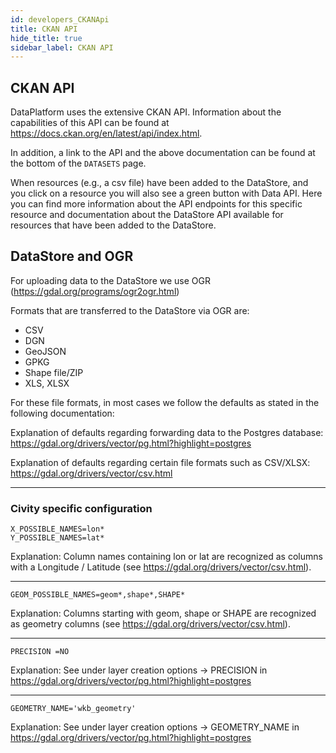 ```yaml
---
id: developers_CKANApi
title: CKAN API
hide_title: true
sidebar_label: CKAN API
---
```

## CKAN API

DataPlatform uses the extensive CKAN API. Information about the capabilities of this API can be found at https://docs.ckan.org/en/latest/api/index.html.

In addition, a link to the API and the above documentation can be found at the bottom of the `DATASETS` page.

When resources (e.g., a csv file) have been added to the DataStore, and you click on a resource you will also see a green button with Data API. Here you can find more information about the API endpoints for this specific resource and documentation about the DataStore API available for resources that have been added to the DataStore.

## DataStore and OGR
For uploading data to the DataStore we use OGR (https://gdal.org/programs/ogr2ogr.html)

Formats that are transferred to the DataStore via OGR are:
* CSV
* DGN
* GeoJSON
* GPKG
* Shape file/ZIP
* XLS, XLSX

For these file formats, in most cases we follow the defaults as stated in the following documentation:

Explanation of defaults regarding forwarding data to the Postgres database:
https://gdal.org/drivers/vector/pg.html?highlight=postgres

Explanation of defaults regarding certain file formats such as CSV/XLSX:
https://gdal.org/drivers/vector/csv.html

---
### Civity specific configuration

```
X_POSSIBLE_NAMES=lon*
Y_POSSIBLE_NAMES=lat*
```
Explanation: Column names containing lon or lat are recognized as columns with a Longitude / Latitude (see https://gdal.org/drivers/vector/csv.html).

---

```
GEOM_POSSIBLE_NAMES=geom*,shape*,SHAPE*
```
Explanation: Columns starting with geom, shape or SHAPE are recognized as geometry columns (see https://gdal.org/drivers/vector/csv.html).

---

```
PRECISION =NO
```
Explanation: See under layer creation options -> PRECISION in https://gdal.org/drivers/vector/pg.html?highlight=postgres

---
```
GEOMETRY_NAME='wkb_geometry'
```
Explanation: See under layer creation options -> GEOMETRY_NAME in https://gdal.org/drivers/vector/pg.html?highlight=postgres